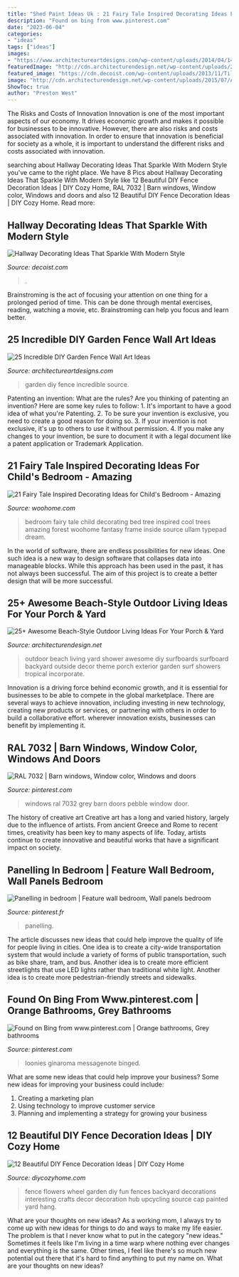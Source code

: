 ```yaml
---
title: "Shed Paint Ideas Uk : 21 Fairy Tale Inspired Decorating Ideas For Child&#039;s Bedroom"
description: "Found on bing from www.pinterest.com"
date: "2023-06-04"
categories:
- "ideas"
tags: ["ideas"]
images:
- "https://www.architectureartdesigns.com/wp-content/uploads/2014/04/141.jpg"
featuredImage: "http://cdn.architecturendesign.net/wp-content/uploads/2015/07/AD-Beach-Style-Outdoor-Living-Ideas-17.jpg"
featured_image: "https://cdn.decoist.com/wp-content/uploads/2013/11/Tiled-floor-in-a-Hollywood-Regency-hallway.jpg"
image: "http://cdn.architecturendesign.net/wp-content/uploads/2015/07/AD-Beach-Style-Outdoor-Living-Ideas-17.jpg"
ShowToc: true
author: "Preston West"
---
```



The Risks and Costs of Innovation
Innovation is one of the most important aspects of our economy. It drives economic growth and makes it possible for businesses to be innovative. However, there are also risks and costs associated with innovation. In order to ensure that innovation is beneficial for society as a whole, it is important to understand the different risks and costs associated with innovation.

	

		
searching about Hallway Decorating Ideas That Sparkle With Modern Style you've came to the right place. We have 8 Pics about Hallway Decorating Ideas That Sparkle With Modern Style like 12 Beautiful DIY Fence Decoration Ideas | DIY Cozy Home, RAL 7032 | Barn windows, Window color, Windows and doors and also 12 Beautiful DIY Fence Decoration Ideas | DIY Cozy Home. Read more:
		
    
## Hallway Decorating Ideas That Sparkle With Modern Style

<img loading=lazy src="https://cdn.decoist.com/wp-content/uploads/2013/11/Tiled-floor-in-a-Hollywood-Regency-hallway.jpg" onerror="this.onerror=null;this.src='https://tse1.mm.bing.net/th?id=OIP.v2UKCKQVKukmXvQKII2B8wHaLH&amp;pid=15.1';" alt="Hallway Decorating Ideas That Sparkle With Modern Style">

_Source: decoist.com_

>. 

	

Brainstroming is the act of focusing your attention on one thing for a prolonged period of time. This can be done through mental exercises, reading, watching a movie, etc. Brainstroming can help you focus and learn better.

    
## 25 Incredible DIY Garden Fence Wall Art Ideas

<img loading=lazy src="https://www.architectureartdesigns.com/wp-content/uploads/2014/04/141.jpg" onerror="this.onerror=null;this.src='https://tse3.mm.bing.net/th?id=OIP.KrLqB13-ULQYNk2TZMWs-gHaSL&amp;pid=15.1';" alt="25 Incredible DIY Garden Fence Wall Art Ideas">

_Source: architectureartdesigns.com_

>garden diy fence incredible source. 

	

Patenting an invention: What are the rules?
Are you thinking of patenting an invention? Here are some key rules to follow: 1. It's important to have a good idea of what you're Patenting. 
2. To be sure your invention is exclusive, you need to create a good reason for doing so. 
3. If your invention is not exclusive, it's up to others to use it without permission. 4. If you make any changes to your invention, be sure to document it with a legal document like a patent application or Trademark Application. 
    
## 21 Fairy Tale Inspired Decorating Ideas For Child&#039;s Bedroom - Amazing

<img loading=lazy src="http://www.woohome.com/wp-content/uploads/2015/06/Fairy-Tale-Child-Bedroom-WooHome-16.jpg" onerror="this.onerror=null;this.src='https://tse3.mm.bing.net/th?id=OIP.nvElJIyhfHa9SMyDZ9n7JgHaLE&amp;pid=15.1';" alt="21 Fairy Tale Inspired Decorating Ideas for Child&#039;s Bedroom - Amazing">

_Source: woohome.com_

>bedroom fairy tale child decorating bed tree inspired cool trees amazing forest woohome fantasy frame inside source ullam typepad dream. 

	

In the world of software, there are endless possibilities for new ideas. One such idea is a new way to design software that collapses data into manageable blocks. While this approach has been used in the past, it has not always been successful. The aim of this project is to create a better design that will be more successful.

    
## 25+ Awesome Beach-Style Outdoor Living Ideas For Your Porch &amp; Yard

<img loading=lazy src="http://cdn.architecturendesign.net/wp-content/uploads/2015/07/AD-Beach-Style-Outdoor-Living-Ideas-17.jpg" onerror="this.onerror=null;this.src='https://tse2.mm.bing.net/th?id=OIP.f4KXxdrTKzKC686p1PpgbAHaJ4&amp;pid=15.1';" alt="25+ Awesome Beach-Style Outdoor Living Ideas For Your Porch &amp; Yard">

_Source: architecturendesign.net_

>outdoor beach living yard shower awesome diy surfboards surfboard backyard outside decor theme porch exterior garden surf showers tropical incorporate. 

	

Innovation is a driving force behind economic growth, and it is essential for businesses to be able to compete in the global marketplace. There are several ways to achieve innovation, including investing in new technology, creating new products or services, or partnering with others in order to build a collaborative effort. wherever innovation exists, businesses can benefit by implementing it.

    
## RAL 7032 | Barn Windows, Window Color, Windows And Doors

<img loading=lazy src="https://i.pinimg.com/736x/60/d5/c4/60d5c4887ac02faeafd932b7ef5b944e--barn-windows-door-ideas.jpg" onerror="this.onerror=null;this.src='https://tse3.mm.bing.net/th?id=OIP.E7KpUJMR6vHU5phMrvfArQHaJ3&amp;pid=15.1';" alt="RAL 7032 | Barn windows, Window color, Windows and doors">

_Source: pinterest.com_

>windows ral 7032 grey barn doors pebble window door. 

	

The history of creative art
Creative art has a long and varied history, largely due to the influence of artists. From ancient Greece and Rome to recent times, creativity has been key to many aspects of life. Today, artists continue to create innovative and beautiful works that have a significant impact on society.

    
## Panelling In Bedroom | Feature Wall Bedroom, Wall Panels Bedroom

<img loading=lazy src="https://i.pinimg.com/736x/2a/aa/69/2aaa690fb4690a9fc86c8f264016d79a.jpg" onerror="this.onerror=null;this.src='https://tse2.mm.bing.net/th?id=OIP.pbxrcqpjzNeKAVwTQ2Z1qAHaJ3&amp;pid=15.1';" alt="Panelling in bedroom | Feature wall bedroom, Wall panels bedroom">

_Source: pinterest.fr_

>panelling. 

	

The article discusses new ideas that could help improve the quality of life for people living in cities. One idea is to create a city-wide transportation system that would include a variety of forms of public transportation, such as bike share, tram, and bus. Another idea is to create more efficient streetlights that use LED lights rather than traditional white light. Another idea is to create more pedestrian-friendly streets and sidewalks.

    
## Found On Bing From Www.pinterest.com | Orange Bathrooms, Grey Bathrooms

<img loading=lazy src="https://i.pinimg.com/736x/80/75/67/8075677e75bbef8e07a8f7b2e1a32dc0.jpg" onerror="this.onerror=null;this.src='https://tse3.mm.bing.net/th?id=OIP.CAETdpQV_y0mxr7DmzZAxAHaKt&amp;pid=15.1';" alt="Found on Bing from www.pinterest.com | Orange bathrooms, Grey bathrooms">

_Source: pinterest.com_

>loonies ginaroma messagenote binged. 

	

What are some new ideas that could help improve your business?
Some new ideas for improving your business could include: 
1. Creating a marketing plan 
2. Using technology to improve customer service 
3. Planning and implementing a strategy for growing your business 

    
## 12 Beautiful DIY Fence Decoration Ideas | DIY Cozy Home

<img loading=lazy src="http://diycozyhome.com/wp-content/uploads/2016/06/wheel-flowers.jpg" onerror="this.onerror=null;this.src='https://tse1.mm.bing.net/th?id=OIP.HaZ6g6-5nJ6DOTIN4axxuQHaJ3&amp;pid=15.1';" alt="12 Beautiful DIY Fence Decoration Ideas | DIY Cozy Home">

_Source: diycozyhome.com_

>fence flowers wheel garden diy fun fences backyard decorations interesting crafts decor decoration hub upcycling source cap painted yard hang. 

	

What are your thoughts on new ideas?
As a working mom, I always try to come up with new ideas for things to do and ways to make my life easier. The problem is that I never know what to put in the category "new ideas." Sometimes it feels like I'm living in a time warp where nothing ever changes and everything is the same. Other times, I feel like there's so much new potential out there that it's hard to find anything to put my name on. What are your thoughts on new ideas?

